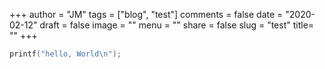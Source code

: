 +++
author = "JM"
tags = ["blog", "test"]
comments = false
date = "2020-02-12"
draft = false
image = ""
menu = ""
share = false
slug = "test"
title= ""
+++

```c
printf("hello, World\n");
```
